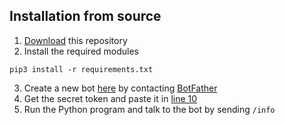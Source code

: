 ## Installation from source
1. [Download](https://github.com/wow32/japlearningbot/archive/master.zip) this repository
2. Install the required modules

```pip3 install -r requirements.txt```

3. Create a new bot [here](https://core.telegram.org/bots#creating-a-new-bot) by contacting [BotFather](https://telegram.me/BotFather)
4. Get the secret token and paste it in [line 10](https://github.com/wow32/japlearningbot/blob/master/source.py#L10)
5. Run the Python program and talk to the bot by sending ``/info``
